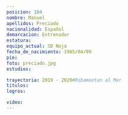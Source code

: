 ```yaml
---
posicion: 184
nombre: Manuel
apellidos: Preciado
nacionalidad: Español
demarcacion: Entrenador
estatura: 
equipo_actual: SD Noja
fecha_de_nacimiento: 1985/04/09
pie: 
foto: preciado.jpg
estudios: 

trayectoria: 2019 - 2020#Ribamontan al Mar
titulos:
logros:

video:
---
```

